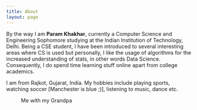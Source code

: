 ```yaml
---
title: About
layout: page
---
```


By the way I am **Param Khakhar**, currently a Computer Science and Engineering Sophomore studying at the Indian Institution of Technology, Delhi. Being a CSE student, I have been introduced to several interesting areas where CS is used but personally, I like the usage of algorithms for the increased understanding of stats, in other words Data Science. Consequently, I do spend time learning stuff online apart from college academics. 

I am from Rajkot, Gujarat, India. My hobbies include playing sports, watching soccer [Manchester is blue ;)], listening to music, dance etc. 

<figure class="align-center">
  <a href="#"><img src="{{ '/images/DSC_0893.JPG' | absolute_url }}" alt=""></a>
  <figcaption>Me with my Grandpa</figcaption>
</figure> 
